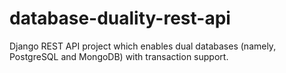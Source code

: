 # database-duality-rest-api
Django REST API project which enables dual databases (namely, PostgreSQL and MongoDB) with transaction support.

